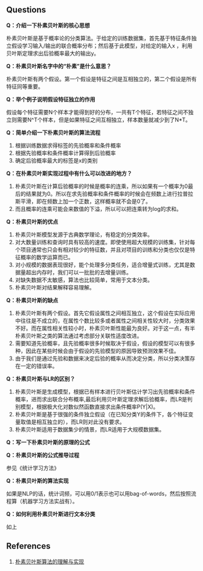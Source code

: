 ## Questions

**Q：介绍一下朴素贝叶斯的核心思想**

朴素贝叶斯是基于概率论的分类算法。于给定的训练数据集，首先基于特征条件独立假设学习输入/输出的联合概率分布；然后基于此模型，对给定的输入x ，利用贝叶斯定理求出后验概率最大的输出y。

**Q：朴素贝叶斯名字中的“朴素”是什么意思？**

朴素贝叶斯有两个假设。第一个假设是特征之间是互相独立的，第二个假设是所有特征同等重要。

**Q：举个例子说明假设特征独立的作用**

假设每个特征需要N个样本才能得到好的分布，一共有T个特征，若特征之间不独立则需要N^T个样本，但是如果特征之间互相独立，样本数量就减少到了N*T。

**Q：简单介绍一下朴素贝叶斯的算法流程**

1. 根据训练数据求得标签的先验概率和条件概率
2. 根据先验概率和条件概率计算得到后验概率
3. 确定后验概率最大的标签是x的类别

**Q：在朴素贝叶斯实现过程中有什么可以改进的地方？**

1. 朴素贝叶斯在计算后验概率的时候是概率的连乘，所以如果有一个概率为0最后的结果就为0。所以在求先验概率和条件概率的时候会在频数上进行拉普拉斯平滑，即在频数上加一个正数，这样概率就不会是0了。
2. 而且概率的连乘可能会来数值的下溢，所以可以把连乘转为log的求和。

**Q：朴素贝叶斯的优点**

1. 朴素贝叶斯模型发源于古典数学理论，有稳定的分类效率。
2. 对大数量训练和查询时具有较高的速度。即使使用超大规模的训练集，针对每个项目通常也只会有相对较少的特征数，并且对项目的训练和分类也仅仅是特征概率的数学运算而已。
3. 对小规模的数据表现很好，能个处理多分类任务，适合增量式训练，尤其是数据量超出内存时，我们可以一批批的去增量训练。
4. 对缺失数据不太敏感，算法也比较简单，常用于文本分类。
5. 朴素贝叶斯对结果解释容易理解。

**Q：朴素贝叶斯的缺点**

1. 朴素贝叶斯有两个假设。首先它假设属性之间相互独立，这个假设在实际应用中往往是不成立的，在属性个数比较多或者属性之间相关性较大时，分类效果不好。而在属性相关性较小时，朴素贝叶斯性能最为良好。对于这一点，有半朴素贝叶斯之类的算法通过考虑部分关联性适度改进。
2. 需要知道先验概率，且先验概率很多时候取决于假设，假设的模型可以有很多种，因此在某些时候会由于假设的先验模型的原因导致预测效果不佳。
3. 由于我们是通过先验和数据来决定后验的概率从而决定分类，所以分类决策存在一定的错误率。

**Q：朴素贝叶斯与LR的区别？**

1. 朴素贝叶斯是生成模型，根据已有样本进行贝叶斯估计学习出先验概率和条件概率，进而求出联合分布概率,最后利用贝叶斯定理求解后验概率，而LR是判别模型，根据极大化对数似然函数直接求出条件概率P(Y|X)。
2. 朴素贝叶斯是基于很强的条件独立假设（在已知分类Y的条件下，各个特征变量取值是相互独立的），而LR则对此没有要求。
3. 朴素贝叶斯适用于数据集少的情景，而LR适用于大规模数据集。

**Q：写一下朴素贝叶斯的原理的公式**

**Q：朴素贝叶斯的公式推导过程**

参见《统计学习方法》

**Q：朴素贝叶斯的算法实现**

如果是NLP的话，统计词频，可以用0/1表示也可以用bag-of-words，然后按照流程算（机器学习方法实战有）。

**Q：如何利用朴素贝叶斯进行文本分类**

如上

## References
1. [朴素贝叶斯算法的理解与实现](https://www.cnblogs.com/lliuye/p/9178090.html)

